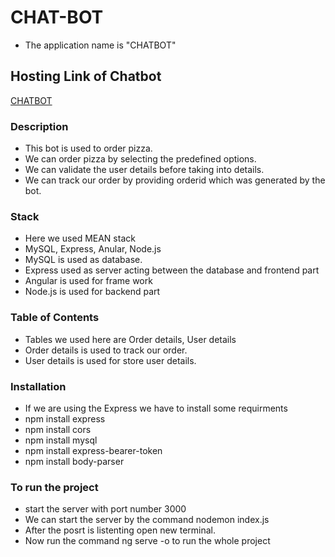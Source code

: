 # CHAT-BOT
- The application name is "CHATBOT"
## Hosting Link of Chatbot
<a href = "http://3.15.83.13/" >CHATBOT</a>
### Description
- This bot is used to order pizza.
- We can order pizza by selecting the predefined options.
- We can validate the user details before taking into details.
- We can track our order by providing orderid which was generated by the bot.

### Stack
- Here we used MEAN stack
- MySQL, Express, Anular, Node.js
- MySQL is used as database.
- Express used as server acting between the database and frontend part
- Angular is used for frame work
- Node.js is used for backend part

### Table of Contents
- Tables we used here are Order details, User details
- Order details is used to track our order.
- User details is used for store user details.

### Installation
- If we are using the Express we have to install some requirments 
- npm install express
- npm install cors
- npm install mysql
- npm install express-bearer-token
- npm install body-parser

### To run the project
- start the server with port number 3000
- We can start the server by the command nodemon index.js
- After the posrt is listenting open new terminal.
- Now run the command ng serve -o to run the whole project
